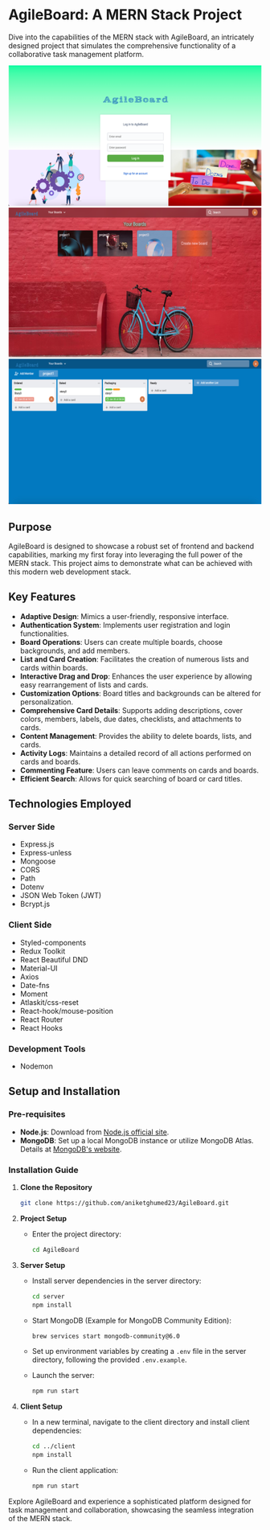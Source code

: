 # AgileBoard: A MERN Stack Project

Dive into the capabilities of the MERN stack with AgileBoard, an intricately designed project that simulates the comprehensive functionality of a collaborative task management platform.

![alt text](images/image.png)
![alt text](images/image-1.png)
![alt text](images/image-2.png)

## Purpose

AgileBoard is designed to showcase a robust set of frontend and backend capabilities, marking my first foray into leveraging the full power of the MERN stack. This project aims to demonstrate what can be achieved with this modern web development stack.

## Key Features

- **Adaptive Design**: Mimics a user-friendly, responsive interface.
- **Authentication System**: Implements user registration and login functionalities.
- **Board Operations**: Users can create multiple boards, choose backgrounds, and add members.
- **List and Card Creation**: Facilitates the creation of numerous lists and cards within boards.
- **Interactive Drag and Drop**: Enhances the user experience by allowing easy rearrangement of lists and cards.
- **Customization Options**: Board titles and backgrounds can be altered for personalization.
- **Comprehensive Card Details**: Supports adding descriptions, cover colors, members, labels, due dates, checklists, and attachments to cards.
- **Content Management**: Provides the ability to delete boards, lists, and cards.
- **Activity Logs**: Maintains a detailed record of all actions performed on cards and boards.
- **Commenting Feature**: Users can leave comments on cards and boards.
- **Efficient Search**: Allows for quick searching of board or card titles.

## Technologies Employed

### Server Side

- Express.js
- Express-unless
- Mongoose
- CORS
- Path
- Dotenv
- JSON Web Token (JWT)
- Bcrypt.js

### Client Side

- Styled-components
- Redux Toolkit
- React Beautiful DND
- Material-UI
- Axios
- Date-fns
- Moment
- Atlaskit/css-reset
- React-hook/mouse-position
- React Router
- React Hooks

### Development Tools

- Nodemon

## Setup and Installation

### Pre-requisites

- **Node.js**: Download from [Node.js official site](https://nodejs.org/en/download/).
- **MongoDB**: Set up a local MongoDB instance or utilize MongoDB Atlas. Details at [MongoDB's website](https://www.mongodb.com/).

### Installation Guide

1. **Clone the Repository**

   ```sh
   git clone https://github.com/aniketghumed23/AgileBoard.git
   ```

2. **Project Setup**

   - Enter the project directory:
     ```sh
     cd AgileBoard
     ```

3. **Server Setup**

   - Install server dependencies in the server directory:
     ```sh
     cd server
     npm install
     ```
   - Start MongoDB (Example for MongoDB Community Edition):
     ```sh
     brew services start mongodb-community@6.0
     ```
   - Set up environment variables by creating a `.env` file in the server directory, following the provided `.env.example`.

   - Launch the server:
     ```sh
     npm run start
     ```

4. **Client Setup**
   - In a new terminal, navigate to the client directory and install client dependencies:
     ```sh
     cd ../client
     npm install
     ```
   - Run the client application:
     ```sh
     npm run start
     ```

Explore AgileBoard and experience a sophisticated platform designed for task management and collaboration, showcasing the seamless integration of the MERN stack.

